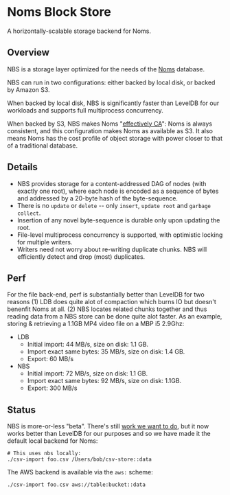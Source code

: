 # Noms Block Store

A horizontally-scalable storage backend for Noms.

## Overview

NBS is a storage layer optimized for the needs of the [Noms](https://github.com/attic-labs/noms) database.

NBS can run in two configurations: either backed by local disk, or backed by Amazon S3.

When backed by local disk, NBS is significantly faster than LevelDB for our workloads and supports full multiprocess concurrency.

When backed by S3, NBS makes Noms "[effectively CA](https://research.google.com/pubs/pub45855.html)": Noms is always consistent, and this configuration makes Noms as available as S3. It also means Noms has the cost profile of object storage with power closer to that of a traditional database.

## Details

* NBS provides storage for a content-addressed DAG of nodes (with exactly one root), where each node is encoded as a sequence of bytes and addressed by a 20-byte hash of the byte-sequence.
* There is no `update` or `delete` -- only `insert`, `update root` and `garbage collect`.
* Insertion of any novel byte-sequence is durable only upon updating the root.
* File-level multiprocess concurrency is supported, with optimistic locking for multiple writers.
* Writers need not worry about re-writing duplicate chunks. NBS will efficiently detect and drop (most) duplicates.

## Perf

For the file back-end, perf is substantially better than LevelDB for two reasons (1) LDB does quite alot of compaction which burns IO but doesn't benenfit Noms at all. (2) NBS locates related chunks together and thus reading data from a NBS store can be done quite alot faster. As an example, storing & retrieving a 1.1GB MP4 video file on a MBP i5 2.9Ghz:

 * LDB
   * Initial import: 44 MB/s, size on disk: 1.1 GB. 
   * Import exact same bytes: 35 MB/s, size on disk: 1.4 GB.
   * Export: 60 MB/s
 * NBS
   * Initial import: 72 MB/s, size on disk: 1.1 GB.
   * Import exact same bytes: 92 MB/s, size on disk: 1.1GB.
   * Export: 300 MB/s

## Status

NBS is more-or-less "beta". There's still [work we want to do](https://github.com/attic-labs/noms/issues?q=is%3Aopen+is%3Aissue+label%3ANBS), but it now works better than LevelDB for our purposes and so we have made it the default local backend for Noms:

```
# This uses nbs locally:
./csv-import foo.csv /Users/bob/csv-store::data
```

The AWS backend is available via the `aws:` scheme:

```
./csv-import foo.csv aws://table:bucket::data
```
